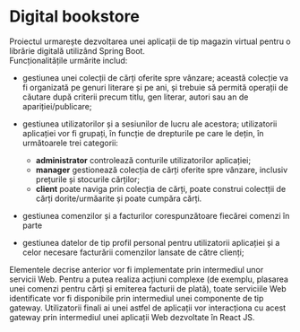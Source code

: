 # Digital bookstore
Proiectul urmarește dezvoltarea unei aplicații de tip magazin virtual pentru o librărie digitală utilizând Spring Boot. <br >
Funcționalitățile urmărite includ:
* gestiunea unei colecții de cărți oferite spre vânzare; această colecție va fi organizată pe genuri literare și pe ani, și trebuie să permită operații de căutare după criterii precum titlu, gen literar, autori sau an de apariției/publicare;
* gestiunea utilizatorilor și a sesiunilor de lucru ale acestora; utilizatorii aplicației vor fi grupați, în funcție de drepturile pe care le dețin, în următoarele trei categorii:<br >
  + **administrator** controlează conturile utilizatorilor aplicației;<br >
  + **manager** gestionează colecția de cărți oferite spre vânzare, inclusiv prețurile și stocurile cărților;<br>
  + **client** poate naviga prin colecția de cărți, poate construi colectții de cărți dorite/urmăarite și poate cumpăra cărți.

* gestiunea comenzilor și a facturilor corespunzătoare fiecărei comenzi în parte
* gestiunea datelor de tip profil personal pentru utilizatorii aplicației și a celor necesare facturării comenzilor lansate de către clienți;

Elementele decrise anterior vor fi implementate prin intermediul unor servicii Web. Pentru a putea realiza acțiuni complexe (de exemplu, plasarea unei comenzi pentru cărți și emiterea facturii de plată), toate serviciile Web identificate vor fi disponibile prin intermediul unei componente de tip gateway. Utilizatorii finali ai unei astfel de aplicații vor interacționa cu acest gateway prin intermediul unei aplicații Web dezvoltate în React JS.
